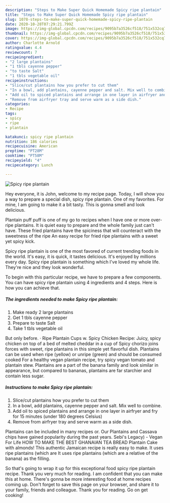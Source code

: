 ```yaml
---
description: "Steps to Make Super Quick Homemade Spicy ripe plantain"
title: "Steps to Make Super Quick Homemade Spicy ripe plantain"
slug: 1078-steps-to-make-super-quick-homemade-spicy-ripe-plantain
date: 2020-10-28T07:29:21.799Z
image: https://img-global.cpcdn.com/recipes/9095b7a3526cf518/751x532cq70/spicy-ripe-plantain-recipe-main-photo.jpg
thumbnail: https://img-global.cpcdn.com/recipes/9095b7a3526cf518/751x532cq70/spicy-ripe-plantain-recipe-main-photo.jpg
cover: https://img-global.cpcdn.com/recipes/9095b7a3526cf518/751x532cq70/spicy-ripe-plantain-recipe-main-photo.jpg
author: Charlotte Arnold
ratingvalue: 4.4
reviewcount: 7
recipeingredient:
- "2 large plantains"
- "1 tbls cayenne pepper"
- "to taste Salt"
- "1 tbls vegetable oil"
recipeinstructions:
- "Slice/cut plantains how you prefer to cut them"
- "In a bowl, add plantains, cayenne pepper and salt. Mix well to combine."
- "Add oil to spiced plantains and arrange in one layer in airfryer and fry for 15 minutes (under 180 degrees Celsius)"
- "Remove from airfryer tray and serve warm as a side dish."
categories:
- Recipe
tags:
- spicy
- ripe
- plantain

katakunci: spicy ripe plantain 
nutrition: 186 calories
recipecuisine: American
preptime: "PT28M"
cooktime: "PT58M"
recipeyield: "4"
recipecategory: Lunch

---
```



![Spicy ripe plantain](https://img-global.cpcdn.com/recipes/9095b7a3526cf518/751x532cq70/spicy-ripe-plantain-recipe-main-photo.jpg)

Hey everyone, it is John, welcome to my recipe page. Today, I will show you a way to prepare a special dish, spicy ripe plantain. One of my favorites. For mine, I am going to make it a bit tasty. This is gonna smell and look delicious.

Plantain puff puff is one of my go to recipes when I have one or more over- ripe plantains. It is quiet easy to prepare and the whole family just can&#39;t have. These fried plantains have the spiciness that will counteract with the sweetness of the ripe An easy recipe for fried ripe plantains with a sweet yet spicy kick.

Spicy ripe plantain is one of the most favored of current trending foods in the world. It's easy, it is quick, it tastes delicious. It's enjoyed by millions every day. Spicy ripe plantain is something which I've loved my whole life. They're nice and they look wonderful.


To begin with this particular recipe, we have to prepare a few components. You can have spicy ripe plantain using 4 ingredients and 4 steps. Here is how you can achieve that.

<!--inarticleads1-->

##### The ingredients needed to make Spicy ripe plantain:

1. Make ready 2 large plantains
1. Get 1 tbls cayenne pepper
1. Prepare to taste Salt
1. Take 1 tbls vegetable oil


But only before. · Ripe Plantain Cups w. Spicy Chicken Recipe: Juicy, spicy chicken on top of a bed of melted cheddar in a cup of Spicy chorizo joins forces with sweet, ripe plantains in this simple yet flavorful dish. Plantains can be used when ripe (yellow) or unripe (green) and should be consumed cooked For a healthy vegan plantain recipe, try spicy vegan tomato and plantain stew. Plantains are a part of the banana family and look similar in appearance, but compared to bananas, plantains are far starchier and contain less sugar. 

<!--inarticleads2-->

##### Instructions to make Spicy ripe plantain:

1. Slice/cut plantains how you prefer to cut them
1. In a bowl, add plantains, cayenne pepper and salt. Mix well to combine.
1. Add oil to spiced plantains and arrange in one layer in airfryer and fry for 15 minutes (under 180 degrees Celsius)
1. Remove from airfryer tray and serve warm as a side dish.


Plantains can be included in many recipes or. Our Plantains and Cassava chips have gained popularity during the past years. Sebi&#39;s Legacy) - Vegan For Life HOW TO MAKE THE BEST GHANAIAN TEA BREAD Plantain Cake with almonds! This authentic Jamaican recipe is really easy to make. It uses ripe plantains (which are It uses ripe plantains (which are a relative of the banana) as the filling. 

So that's going to wrap it up for this exceptional food spicy ripe plantain recipe. Thank you very much for reading. I am confident that you can make this at home. There's gonna be more interesting food at home recipes coming up. Don't forget to save this page on your browser, and share it to your family, friends and colleague. Thank you for reading. Go on get cooking!
